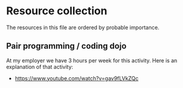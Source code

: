 # Resource collection

The resources in this file are ordered by probable importance. 


## Pair programming / coding dojo

At my employer we have 3 hours per week for this activity. 
Here is an explanation of that activity:
  - https://www.youtube.com/watch?v=gav9fLVkZQc